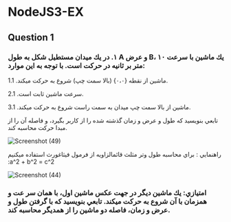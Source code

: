 # NodeJS3-EX
## Question 1
### ١. در يك ميدان مستطيل شكل به طول A و عرض B، يك ماشين با سرعت ١٠ متر بر ثانيه در حركت است. با توجه به اين موارد:
1.1 .ماشين از نقطه {٠،٠} (بالا سمت چپ) شروع به حركت ميكند. 

2.1 .سرعت ماشين ثابت است. 

3.1 .ماشين از بالا سمت چپ ميدان به سمت راست شروع به حركت ميكند. 

تابعي بنويسيد كه طول و عرض و زمان گذشته شده را از كاربر بگيرد، و فاصله آن را از مبدا حركت محاسبه كند. 

![Screenshot (49)](https://github.com/MapsaBootCamp/NodeJS3-EX/assets/86309771/f84e72e6-008e-448e-ba4f-a92be3d37bd0)

راهنمايي : براي محاسبه طول وتر مثلث قائمالزاويه از فرمول فيثاغورث استفاده ميكنيم :a^2 + b^2 = c^2

![Screenshot (44)](https://github.com/MapsaBootCamp/NodeJS3-EX/assets/86309771/041d67c8-c046-4a1b-85da-cfd63304c327)


### امتيازي: يك ماشين ديگر در جهت عكس ماشين اول، با همان سر عت و همزمان با آن شروع به حركت ميكند. تابعي بنويسيد كه با گرفتن طول و عرض و زمان، فاصله دو ماشين را از همديگر محاسبه كند.
